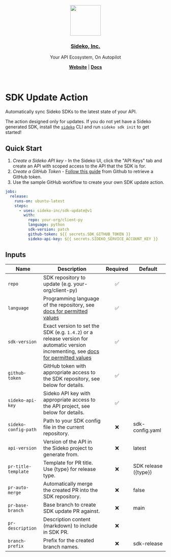 <p align="center">
  <a href="https://sideko.dev">
    <img src="https://storage.googleapis.com/sideko.appspot.com/public_assets/website_assets/logo-symbol.svg" height="96">
    <h3 align="center">Sideko, Inc.</h3>
  </a>
</p>

<p align="center">
  Your API Ecosystem, On Autopilot
</p>

<p align="center">
  <a href="https://sideko.dev"><strong>Website</strong></a> |
  <a href="https://docs.sideko.dev"><strong>Docs</strong></a>
</p>
<br/>

# SDK Update Action

Automatically sync Sideko SDKs to the latest state of your API. 

The action designed only for updates. If you do not yet have a Sideko generated SDK, install the [`sideko`](https://github.com/Sideko-Inc/sideko) CLI and run `sideko sdk init` to get started!

## Quick Start
1. *Create a Sideko API key* - In the Sideko UI, click the "API Keys" tab and create an API with scoped access to the API that the SDK is for.
2. *Create a GitHub Token* - [Follow this guide](https://docs.github.com/en/authentication/keeping-your-account-and-data-secure/managing-your-personal-access-tokens) from Github to retrieve a GitHub token.
3. Use the sample GitHub workflow to create your own SDK update action.



```yaml
jobs:
  release:
    runs-on: ubuntu-latest
    steps:
      - uses: sideko-inc/sdk-update@v1
        with:
          repo: your-org/client-py
          language: python
          sdk-version: patch
          github-token: ${{ secrets.SDK_GITHUB_TOKEN }}
          sideko-api-key: ${{ secrets.SIDEKO_SERVICE_ACCOUNT_KEY }}
```

## Inputs

| Name                 | Description                                                                                                                                                                                | Required | Default              |
| -------------------- | ------------------------------------------------------------------------------------------------------------------------------------------------------------------------------------------ | :------: | -------------------- |
| `repo`               | SDK repository to update (e.g. your-org/client-py)                                                                                                                                         |    ✅    |                      |
| `language`           | Programming language of the repository, see [docs for permitted values](https://docs.sideko.dev/references/sideko/generate-sdk)                                                            |    ✅    |                      |
| `sdk-version`        | Exact version to set the SDK (e.g. `1.4.2`) or a release version for automatic version incrementing, see [docs for permitted values](https://docs.sideko.dev/references/sideko/update-sdk) |    ✅    |                      |
| `github-token`       | GitHub token with appropriate access to the SDK repository, see below for details.                                                                                                         |    ✅    |                      |
| `sideko-api-key`     | Sideko API key with appropriate access to the API project, see below for details.                                                                                                          |    ✅    |                      |
| `sideko-config-path` | Path to your SDK config file in the current repository.                                                                                                                                    |    ❌    | sdk-config.yaml      |
| `api-version`        | Version of the API in the Sideko project to generate from.                                                                                                                                 |    ❌    | latest               |
| `pr-title-template`  | Template for PR title. Use {type} for release type.                                                                                                                                        |    ❌    | SDK release ({type}) |
| `pr-auto-merge`      | Automatically merge the created PR into the SDK repository.                                                                                                                                |    ❌    | false                |
| `pr-base-branch`     | Base branch to create SDK update PR against.                                                                                                                                               |    ❌    | main                 |
| `pr-description`     | Description content (markdown) to include in SDK PR.                                                                                                                                       |    ❌    |                      |
| `branch-prefix`      | Prefix for the created branch names.                                                                                                                                                       |    ❌    | sdk-release          |
